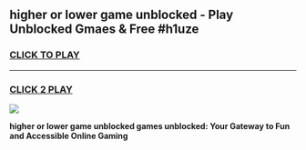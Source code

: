 
## higher or lower game unblocked - Play Unblocked Gmaes & Free #h1uze
<h3>
<a href="https://news.freeplayer.one?title=higher_or_lower_game_unblocked&ref=03M">CLICK TO PLAY</a></h3>
<hr>

<h3>
<a href="https://news.freeplayer.one?title=higher_or_lower_game_unblocked&ref=03M">CLICK 2 PLAY</a>
  
</h3>

<a href="https://news.freeplayer.one?title=higher_or_lower_game_unblocked&ref=03M"><img src="https://clearcache.store/games.png"></a>


**higher or lower game unblocked games unblocked: Your Gateway to Fun and Accessible Online Gaming**
